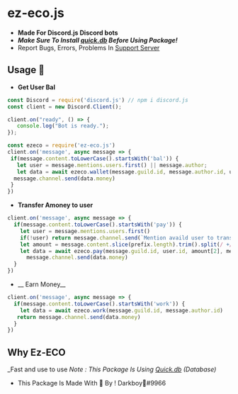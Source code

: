 # ez-eco.js
- __Made For Discord.js Discord bots__
- _**Make Sure To Install [quick.db](https://www.npmjs.com/package/quick.db) Before Using Package!**_
- Report Bugs, Errors, Problems In [Support Server](https://discord.gg/devs)

## Usage 📕
- __Get User Bal__
 ```js
const Discord = require('discord.js') // npm i discord.js
const client = new Discord.Client();

client.on("ready", () => {
    console.log("Bot is ready.");
});

const ezeco = require('ez-eco.js')
client.on('message', async message => {
  if(message.content.toLowerCase().startsWith('bal')) {
    let user = message.mentions.users.first() || message.author;
    let data = await ezeco.wallet(message.guild.id, message.author.id, user.username);
   message.channel.send(data.money)
  }
})
```
- __Transfer Amoney to user__
```js
client.on('message', async message => {
  if(message.content.toLowerCase().startsWith('pay')) {
    let user = message.mentions.users.first()
    if(!user) return message.channel.send(`Mention availd user to transfer money to him?`)
    let amount = message.content.slice(prefix.length).trim().split(/ +/);
    let data = await ezeco.pay(message.guild.id, user.id, amount[2], message.author.id)
      message.channel.send(data.money)
  }
})
```

- __ Earn Money__
```js
client.on('message', async message => {
  if(message.content.toLowerCase().startsWith('work')) {
    let data = await ezeco.work(message.guild.id, message.author.id)
   return message.channel.send(data.money)
  }
})
```
## Why Ez-ECO
_Fast and use to use
_Note : This Package Is Using [Quick.db](https://www.npmjs.com/package/quick.db) (Database)_
- This Package Is Made With 💖 By ! Darkboy🍭#9966

